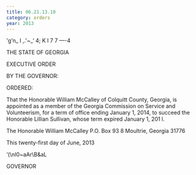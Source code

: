 ```yaml
---
title: 06.21.13.10
category: orders
year: 2013
---
```

    

'g‘n_ I
,.'~_‘ 4;
K I 7 7 —-4

THE STATE OF GEORGIA

EXECUTIVE ORDER

BY THE GOVERNOR:

ORDERED:

That the Honorable William McCalley of Colquitt County,
Georgia, is appointed as a member of the Georgia Commission on
Service and Volunteerism, for a term of office ending January 1,
2014, to succeed the Honorable Lillian Sullivan, whose term
expired January 1, 201 l.

The Honorable William McCalley
P.O. Box 93 8
Moultrie, Georgia 31776

This twenty-first day of June, 2013

‘(\nI0~aAr\B&aL

GOVERNOR

